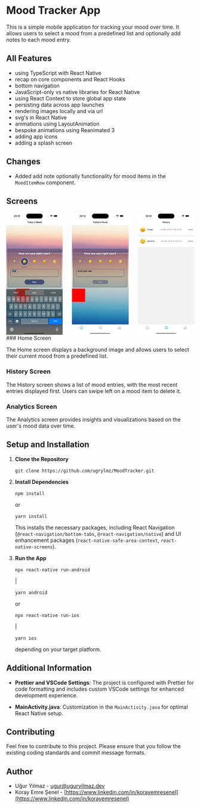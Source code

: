 # Mood Tracker App

This is a simple mobile application for tracking your mood over time. It allows users to select a mood from a predefined list and optionally add notes to each mood entry.

## All Features
- using TypeScript with React Native
- recap on core components and React Hooks
- bottom navigation
- JavaScript-only vs native libraries for React Native
- using React Context to store global app state
- persisting data across app launches
- rendering images locally and via url
- svg's in React Native
- animations using LayoutAnimation
- bespoke animations using Reanimated 3
- adding app icons
- adding a splash screen

## Changes
- Added add note optionally functionality for mood items in the `MoodItemRow` component.

## Screens
<div style="display: flex; justify-content: space-between;">
<img src="https://raw.githubusercontent.com/ugrylmz/MoodTracker/main/1.png" style="width: 30%;" />
<img src="https://raw.githubusercontent.com/ugrylmz/MoodTracker/main/2.png" style="width: 30%;" />
<img src="https://raw.githubusercontent.com/ugrylmz/MoodTracker/main/3.png" style="width: 30%;"/>
</div>
### Home Screen

The Home screen displays a background image and allows users to select their current mood from a predefined list.

### History Screen

The History screen shows a list of mood entries, with the most recent entries displayed first. Users can swipe left on a mood item to delete it.

### Analytics Screen

The Analytics screen provides insights and visualizations based on the user's mood data over time.

## Setup and Installation

1. **Clone the Repository**
   ```
   git clone https://github.com/ugrylmz/MoodTracker.git
   ```
2. **Install Dependencies**
   ```
   npm install
   ```
   or 
   ```
   yarn install
   ```
   This installs the necessary packages, including React Navigation (`@react-navigation/bottom-tabs`, `@react-navigation/native`) and UI enhancement packages (`react-native-safe-area-context`, `react-native-screens`).

3. **Run the App**
   ```
   npx react-native run-android
   ```
   |
   ```
   yarn android
   ```
    or
   ```
   npx react-native run-ios
   ```
   |
    ```
    yarn ios
    ```
   depending on your target platform.

## Additional Information

- **Prettier and VSCode Settings**: The project is configured with Prettier for code formatting and includes custom VSCode settings for enhanced development experience.
  
- **MainActivity.java**: Customization in the `MainActivity.java` for optimal React Native setup.

## Contributing

Feel free to contribute to this project. Please ensure that you follow the existing coding standards and commit message formats.

## Author

- Uğur Yılmaz - [ugur@uguryilmaz.dev](mailto:ugur@uguryilmaz.dev)
- Koray Emre Şenel - [https://www.linkedin.com/in/korayemresenel](https://www.linkedin.com/in/korayemresenel)